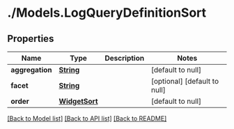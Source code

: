 # ./Models.LogQueryDefinitionSort
## Properties

Name | Type | Description | Notes
------------ | ------------- | ------------- | -------------
**aggregation** | [**String**][1] |  | [default to null]
**facet** | [**String**][1] |  | [optional] [default to null]
**order** | [**WidgetSort**][2] |  | [default to null]

[[Back to Model list]][3] [[Back to API list]][4] [[Back to README]][5]

[1]: string.md
[2]: WidgetSort.md
[3]: ../README.md#documentation-for-models
[4]: ../README.md#documentation-for-api-endpoints
[5]: ../README.md
